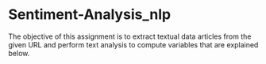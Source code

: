 # Sentiment-Analysis_nlp
The objective of this assignment is to extract textual data articles from the given URL and perform text analysis to compute variables that are explained below. 

